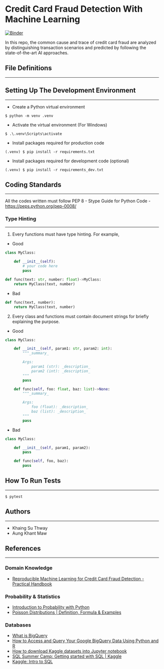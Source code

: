 # Credit Card Fraud Detection With Machine Learning
[![Binder](https://mybinder.org/badge_logo.svg)](https://mybinder.org/v2/gh/KhaingSuThway/Credit-card-fraud-detection-with-machine-learning/main)

In this repo, the common cause and trace of credit card fraud are analyzed by  distinguishing transaction scenarios and predicted by following the state-of-the-art AI approaches. 

## File Definitions
---

## Setting Up The Development Environment
---
* Create a Python virtual environment
```
$ python -m venv .venv
```
* Activate the virtual environment (For Windows)
```
$ .\.venv\Scripts\activate
```
* Install packages required for production code
```
(.venv) $ pip install -r requirements.txt
```
* Install packages required for development code (optional)
```
(.venv) $ pip install -r requirements_dev.txt
```

## Coding Standards
---
All the codes written must follow PEP 8 - Stype Guide for Python Code - https://peps.python.org/pep-0008/

### Type Hinting
---
1. Every functions must have type hinting. For example,
* Good
```python
class MyClass:
    
    def __init__(self):
        # your code here
        pass

def func(text: str, number: float)->MyClass:
    return MyClass(text, number)
```
* Bad
```python
def func(text, number):
    return MyClass(text, number)
```
2. Every class and functions must contain document strings for briefly explaining the purpose.
* Good
```python
class MyClass:

    def __init__(self, param1: str, param2: int):
        """_summary_

        Args:
            param1 (str): _description_
            param2 (int): _description_
        """
        pass

    def func(self, foo: float, baz: list)->None:
        """_summary_

        Args:
            foo (float): _description_
            baz (list): _description_
        """
        pass

```
* Bad
```python
class MyClass:

    def __init__(self, param1, param2):
        pass

    def func(self, foo, baz):
        pass
```

## How To Run Tests
---
```
$ pytest
```
## Authors
---
- Khaing Su Thway
- Aung Khant Maw

## References
---
### Domain Knowledge

- [Reproducible Machine Learning for Credit Card Fraud Detection - Practical Handbook](https://fraud-detection-handbook.github.io/fraud-detection-handbook/Foreword.html)

### Probability & Statistics
- [Introduction to Probability with Python](https://ethanweed.github.io/pythonbook/04.02-probability.html)
- [Poisson Distributions | Definition, Formula & Examples](https://www.scribbr.com/statistics/poisson-distribution/)

### Databases
- [What is BigQuery](https://www.youtube.com/watch?v=d3MDxC_iuaw)
- [How to Access and Query Your Google BigQuery Data Using Python and R](https://www.rudderstack.com/guides/how-to-access-and-query-your-bigquery-data-using-python-and-r/)
- [How to download Kaggle datasets into Jupyter notebook](https://www.geeksforgeeks.org/how-to-download-kaggle-datasets-into-jupyter-notebook/)
- [SQL Summer Camp: Getting started with SQL | Kaggle](https://www.youtube.com/watch?v=jYQoQfFzJRw&t=2139s)
- [Kaggle: Intro to SQL](https://www.kaggle.com/learn/intro-to-sql)